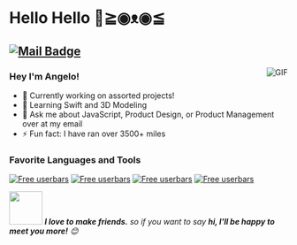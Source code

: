 # Hello Hello 👋≧◉ᴥ◉≦
[![Mail Badge](https://img.shields.io/badge/-asara019@fiu.edu-c14438?style=flat-square&logo=Gmail&logoColor=white&link=mailto:asara019@fiu.edu)](mailto:asara019@fiu.edu)
---
<img align="right" alt="GIF" src="https://raw.githubusercontent.com/haoruilee/haoruilee/master/pic/pusheencode.gif" />

### Hey I'm Angelo!

- 🔭 Currently working on assorted projects!
- 🌱 Learning Swift and 3D Modeling
- 💬 Ask me about JavaScript, Product Design, or Product Management over at my email
- ⚡ Fun fact: I have ran over 3500+ miles

### Favorite Languages and Tools
<a href="https://www.userbars.be"><img src="http://img849.imageshack.us/img849/606/43407.jpg" alt="Free userbars" border="0"></a>
<a href="https://www.userbars.be"><img src="http://img385.imageshack.us/img385/6660/27224pt9.png" alt="Free userbars" border="0"></a>
<a href="https://www.userbars.be"><img src="http://imagizer.imageshack.com/img924/7461/YKwE80.png" alt="Free userbars" border="0"></a>
<a href="https://www.userbars.be"><img src="http://img507.imageshack.us/img507/5295/50840.png" alt="Free userbars" border="0"></a>

<img src="https://media.giphy.com/media/LnQjpWaON8nhr21vNW/giphy.gif" width="60"> <em><b>I love to make friends.</b> so if you want to say <b>hi, I'll be happy to meet you more!</b> 😊</em>


